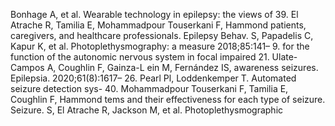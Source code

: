 Bonhage A, et al. Wearable technology in epilepsy: the views of 39. El Atrache R, Tamilia E, Mohammadpour Touserkani F, Hammond
patients, caregivers, and healthcare professionals. Epilepsy Behav. S, Papadelis C, Kapur K, et al. Photoplethysmography: a measure
2018;85:141– 9. for the function of the autonomic nervous system in focal impaired
21. Ulate- Campos A, Coughlin F, Gainza-L ein M, Fernández IS, awareness seizures. Epilepsia. 2020;61(8):1617– 26.
Pearl Pl, Loddenkemper T. Automated seizure detection sys- 40. Mohammadpour Touserkani F, Tamilia E, Coughlin F, Hammond
tems and their effectiveness for each type of seizure. Seizure. S, El Atrache R, Jackson M, et al. Photoplethysmographic